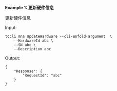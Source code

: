**Example 1: 更新硬件信息**

更新硬件信息

Input: 

```
tccli mna UpdateHardware --cli-unfold-argument  \
    --HardwareId abc \
    --SN abc \
    --Description abc
```

Output: 
```
{
    "Response": {
        "RequestId": "abc"
    }
}
```

